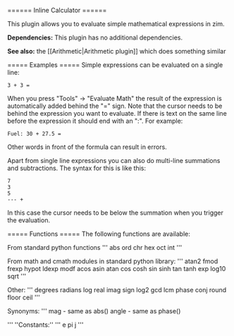 ====== Inline Calculator ======

This plugin allows you to evaluate simple mathematical expressions in zim.

**Dependencies:** This plugin has no additional dependencies.

**See also:** the [[Arithmetic|Arithmetic plugin]] which does something similar

===== Examples =====
Simple expressions can be evaluated on a single line:

	3 + 3 = 	

When you press "Tools" -> "Evaluate Math" the result of the expression is automatically added behind the "=" sign. Note that the cursor needs to be behind the expression you want to evaluate.
If there is text on the same line before the expression it should end with an ":". For example:

	Fuel: 30 + 27.5 =

Other words in front of the formula can result in errors.

Apart from single line expressions you can also do multi-line summations and subtractions.  The syntax for this is like this:

	7
	3
	5
	--- +

In this case the cursor needs to be below the summation when you trigger the evaluation.

===== Functions =====
The following functions are available:

From standard python functions
'''
abs
ord
chr
hex
oct
int
'''

From math and cmath modules in standard python library:
'''
atan2
fmod
frexp
hypot
ldexp
modf
acos
asin
atan
cos
cosh
sin
sinh
tan
tanh
exp
log10
sqrt
'''

Other:
'''
degrees
radians
log
real
imag
sign
log2
gcd
lcm
phase
conj
round
floor
ceil
'''

Synonyms:
'''
mag - same as abs()
angle - same as phase()

'''
''Constants:''
'''
e
pi
j
'''
